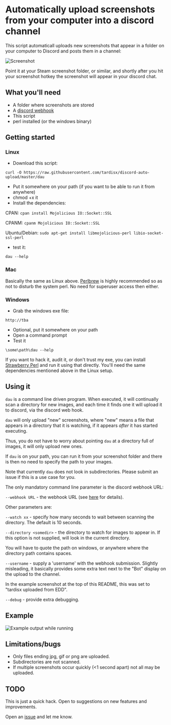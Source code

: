 # Automatically upload screenshots from your computer into a discord channel

This script automaticall uploads new screenshots that appear in a folder on your computer to Discord and posts them in a channel:

![Screenshot](http://i.imgur.com/QPS9V6f.jpg)

Point it at your Steam screenshot folder, or similar, and shortly after you hit your screenshot hotkey the screenshot will appear in your discord chat.

## What you'll need

* A folder where screenshots are stored
* A [discord webhook](https://support.discordapp.com/hc/en-us/articles/228383668-Intro-to-Webhooks)
* This script
* perl installed (or the windows binary)

## Getting started

### Linux

* Download this script:

`curl -O https://raw.githubusercontent.com/tardisx/discord-auto-upload/master/dau`

* Put it somewhere on your path (if you want to be able to run it from anywhere)
* chmod +x it
* Install the dependencies:

CPAN: `cpan install Mojolicious IO::Socket::SSL`

CPANM: `cpanm Mojolicious IO::Socket::SSL`

Ubuntu/Debian: `sudo apt-get install libmojolicious-perl libio-socket-ssl-perl`

* test it:

`dau --help`

### Mac

Basically the same as Linux above. [Perlbrew](https://perlbrew.pl) is highly recommended so as not to disturb the system perl. No need for superuser access then either.

### Windows

* Grab the windows exe file:

`http://tba`

* Optional, put it somewhere on your path
* Open a command prompt
* Test it

`\some\path\dau --help`

If you want to hack it, audit it, or don't trust my exe, you can install
[Strawberry Perl](http://strawberryperl.com) and run it using that directly.
You'll need the same dependencies mentioned above in the Linux setup.

## Using it

`dau` is a command line driven program. When executed, it will continually scan a directory for new images, and each time it finds one it will upload it to discord, via the discord web hook.

`dau` will only upload "new" screenshots, where "new" means a file that appears in a directory that it is watching, if it appears *after* it has started executing.

Thus, you do not have to worry about pointing `dau` at a directory full of images, it will only upload new ones.

If `dau` is on your path, you can run it from your screenshot folder and there is then no need to specify the path to your images.

Note that currently `dau` does not look in subdirectories. Please submit an issue if this is a use case for you.

The only mandatory command line parameter is the discord webhook URL:

`--webhook URL` - the webhook URL (see [here](https://support.discordapp.com/hc/en-us/articles/228383668-Intro-to-Webhooks) for details).

Other parameters are:

`--watch xx` - specify how many seconds to wait between scanning the directory. The default is 10 seconds.

`--directory <somedir>` - the directory to watch for images to appear in. If this option is not supplied, will look in the current directory.

You will have to quote the path on windows, or anywhere where the directory path contains spaces.

`--username` - supply a 'username' with the webhook submission. Slightly misleading, it basically provides some extra text next to the "Bot" display on the upload to the channel.

In the example screenshot at the top of this README, this was set to "tardisx uploaded from EDD".

`--debug` - provide extra debugging.

## Example

![Example output while running](http://i.imgur.com/cU7z13Y.png)

## Limitations/bugs

* Only files ending jpg, gif or png are uploaded.
* Subdirectories are not scanned.
* If multiple screenshots occur quickly (<1 second apart) not all may be uploaded.

## TODO
This is just a quick hack. Open to suggestions on new features and improvements.

Open an [issue](https://github.com/tardisx/discord-auto-upload/issues/new) and let me know.
